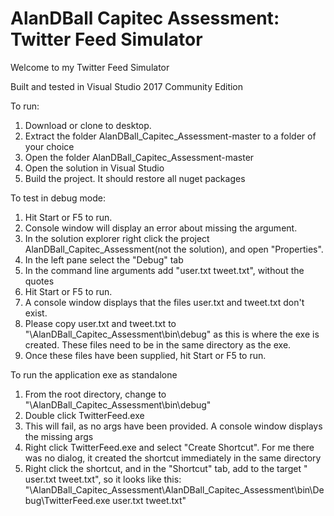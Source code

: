 # AlanDBall Capitec Assessment: Twitter Feed Simulator

Welcome to my Twitter Feed Simulator

Built and tested in Visual Studio 2017 Community Edition

To run:
1. Download or clone to desktop.
2. Extract the folder AlanDBall_Capitec_Assessment-master to a folder of your choice
3. Open the folder AlanDBall_Capitec_Assessment-master
4. Open the solution in Visual Studio
5. Build the project. It should restore all nuget packages

To test in debug mode:
1. Hit Start or F5 to run.
2. Console window will display an error about missing the argument.
3. In the solution explorer right click the project AlanDBall_Capitec_Assessment(not the solution), and open "Properties".
4. In the left pane select the "Debug" tab
5. In the command line arguments add "user.txt tweet.txt", without the quotes
6. Hit Start or F5 to run.
7. A console window displays that the files user.txt and tweet.txt don't exist.
8. Please copy user.txt and tweet.txt to "\AlanDBall_Capitec_Assessment\bin\debug" as this is where the exe is created. These files need to be in the same directory as the exe.
9. Once these files have been supplied, hit Start or F5 to run.

To run the application exe as standalone
1. From the root directory, change to "\AlanDBall_Capitec_Assessment\bin\debug"
2. Double click TwitterFeed.exe
3. This will fail, as no args have been provided. A console window displays the missing args
4. Right click TwitterFeed.exe and select "Create Shortcut". For me there was no dialog, it created the shortcut immediately in the same directory
5. Right click the shortcut, and in the "Shortcut" tab, add to the target " user.txt tweet.txt", so it looks like this:
"<omitted>\AlanDBall_Capitec_Assessment\AlanDBall_Capitec_Assessment\bin\Debug\TwitterFeed.exe user.txt tweet.txt"
